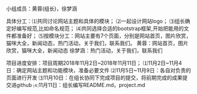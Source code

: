 小组成员：黄蓉(组长)，徐梦涵

具体分工：⑴共同讨论网站主题和具体的模块；
         ⑵一起设计网站logo；
         ⑶组长确定好编写规范,比如命名规范；
         ⑷共同选择合适的bootstrap框架,开始把能用的文件都准备好；
         ⑸按模块分工：网站主要有7个页面，分别是网站首页，图片欣赏，猫咪大全，新闻动态，热门活动，关于我们，联系我们。
                黄蓉：网站首页，图片欣赏，猫咪大全，新闻动态
                徐梦涵：热门活动，关于我们，联系我们
         
项目进度安排：项目周期2018年11月2日~2018年11月11日；
            ⑴11月2日~11月4日：确定网站主题和功能模块，准备必要文件
            ⑵11月5日~11月9日：各自对负责的页面进行开发
            ⑶11月10日：在组长协同下完成项目的提交，将前期完成的成果提交进github
            ⑷11月11日：组长编写README.md，project.md
